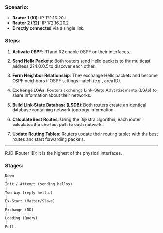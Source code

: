 ### Scenario:

- **Router 1 (R1)**: IP 172.16.20.1
- **Router 2 (R2)**: IP 172.16.20.2
- **Directly connected** via a single link.

### Steps:

1. **Activate OSPF**: R1 and R2 enable OSPF on their interfaces.
    
2. **Send Hello Packets**: Both routers send Hello packets to the multicast address 224.0.0.5 to discover each other.
    
3. **Form Neighbor Relationship**: They exchange Hello packets and become OSPF neighbors if OSPF settings match (e.g., area ID).
    
4. **Exchange LSAs**: Routers exchange Link-State Advertisements (LSAs) to share information about their networks.
    
5. **Build Link-State Database (LSDB)**: Both routers create an identical database containing network topology information.
    
6. **Calculate Best Routes**: Using the Dijkstra algorithm, each router calculates the shortest path to each network.
    
7. **Update Routing Tables**: Routers update their routing tables with the best routes and start forwarding packets.

---
R.ID (Router ID): it is the highest of the physical interfaces.
### **Stages:**

	Down
	|
	Init / Attempt (sending hellos)
	|
	Two Way (reply hellos)
	|
	Ex-Start (Master/Slave)
	|
	Exchange (DD)
	|
	Loading (Query)
	|
	Full